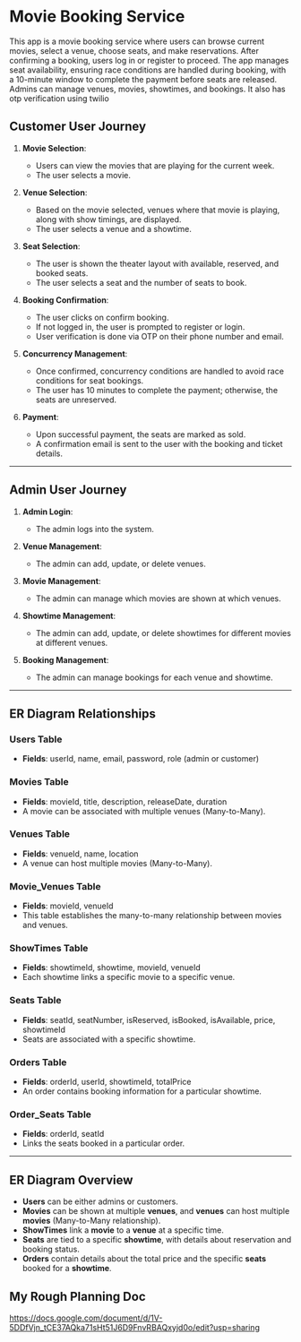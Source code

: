 # Movie Booking Service

This app is a movie booking service where users can browse current movies, select a venue, choose seats, and make reservations. After confirming a booking, users log in or register to proceed. The app manages seat availability, ensuring race conditions are handled during booking, with a 10-minute window to complete the payment before seats are released. Admins can manage venues, movies, showtimes, and bookings. It also has otp verification using twilio

## Customer User Journey

1. **Movie Selection**: 
   - Users can view the movies that are playing for the current week.
   - The user selects a movie.

2. **Venue Selection**: 
   - Based on the movie selected, venues where that movie is playing, along with show timings, are displayed.
   - The user selects a venue and a showtime.

3. **Seat Selection**: 
   - The user is shown the theater layout with available, reserved, and booked seats.
   - The user selects a seat and the number of seats to book.

4. **Booking Confirmation**: 
   - The user clicks on confirm booking.
   - If not logged in, the user is prompted to register or login.
   - User verification is done via OTP on their phone number and email.

5. **Concurrency Management**: 
   - Once confirmed, concurrency conditions are handled to avoid race conditions for seat bookings.
   - The user has 10 minutes to complete the payment; otherwise, the seats are unreserved.

6. **Payment**: 
   - Upon successful payment, the seats are marked as sold.
   - A confirmation email is sent to the user with the booking and ticket details.

---

## Admin User Journey

1. **Admin Login**:
   - The admin logs into the system.

2. **Venue Management**:
   - The admin can add, update, or delete venues.

3. **Movie Management**:
   - The admin can manage which movies are shown at which venues.

4. **Showtime Management**:
   - The admin can add, update, or delete showtimes for different movies at different venues.

5. **Booking Management**:
   - The admin can manage bookings for each venue and showtime.

---

## ER Diagram Relationships

### Users Table

- **Fields**: userId, name, email, password, role (admin or customer)

### Movies Table

- **Fields**: movieId, title, description, releaseDate, duration
- A movie can be associated with multiple venues (Many-to-Many).

### Venues Table

- **Fields**: venueId, name, location
- A venue can host multiple movies (Many-to-Many).

### Movie_Venues Table

- **Fields**: movieId, venueId
- This table establishes the many-to-many relationship between movies and venues.

### ShowTimes Table

- **Fields**: showtimeId, showtime, movieId, venueId
- Each showtime links a specific movie to a specific venue.

### Seats Table

- **Fields**: seatId, seatNumber, isReserved, isBooked, isAvailable, price, showtimeId
- Seats are associated with a specific showtime.

### Orders Table

- **Fields**: orderId, userId, showtimeId, totalPrice
- An order contains booking information for a particular showtime.

### Order_Seats Table

- **Fields**: orderId, seatId
- Links the seats booked in a particular order.

---

## ER Diagram Overview

- **Users** can be either admins or customers.
- **Movies** can be shown at multiple **venues**, and **venues** can host multiple **movies** (Many-to-Many relationship).
- **ShowTimes** link a **movie** to a **venue** at a specific time.
- **Seats** are tied to a specific **showtime**, with details about reservation and booking status.
- **Orders** contain details about the total price and the specific **seats** booked for a **showtime**.

## My Rough Planning Doc

https://docs.google.com/document/d/1V-5DDfVjn_tCE37AQka71sHt51J6D9FnvRBAQxyjd0o/edit?usp=sharing
